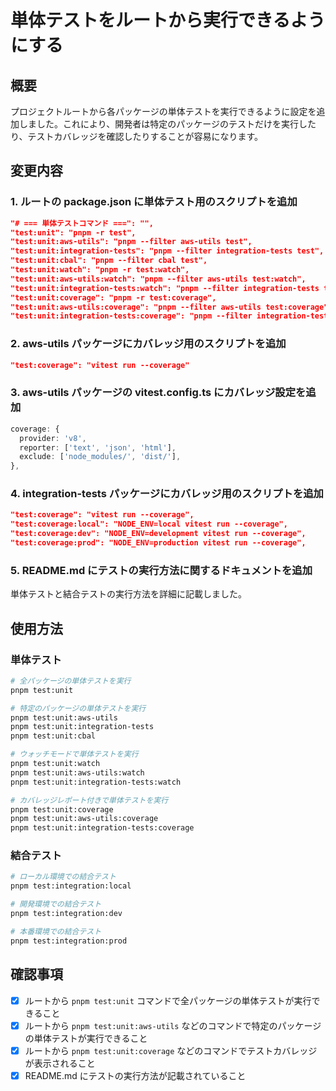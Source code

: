 # 単体テストをルートから実行できるようにする

## 概要

プロジェクトルートから各パッケージの単体テストを実行できるように設定を追加しました。これにより、開発者は特定のパッケージのテストだけを実行したり、テストカバレッジを確認したりすることが容易になります。

## 変更内容

### 1. ルートの package.json に単体テスト用のスクリプトを追加

```json
"# === 単体テストコマンド ===": "",
"test:unit": "pnpm -r test",
"test:unit:aws-utils": "pnpm --filter aws-utils test",
"test:unit:integration-tests": "pnpm --filter integration-tests test",
"test:unit:cbal": "pnpm --filter cbal test",
"test:unit:watch": "pnpm -r test:watch",
"test:unit:aws-utils:watch": "pnpm --filter aws-utils test:watch",
"test:unit:integration-tests:watch": "pnpm --filter integration-tests test:watch",
"test:unit:coverage": "pnpm -r test:coverage",
"test:unit:aws-utils:coverage": "pnpm --filter aws-utils test:coverage",
"test:unit:integration-tests:coverage": "pnpm --filter integration-tests test:coverage",
```

### 2. aws-utils パッケージにカバレッジ用のスクリプトを追加

```json
"test:coverage": "vitest run --coverage"
```

### 3. aws-utils パッケージの vitest.config.ts にカバレッジ設定を追加

```typescript
coverage: {
  provider: 'v8',
  reporter: ['text', 'json', 'html'],
  exclude: ['node_modules/', 'dist/'],
},
```

### 4. integration-tests パッケージにカバレッジ用のスクリプトを追加

```json
"test:coverage": "vitest run --coverage",
"test:coverage:local": "NODE_ENV=local vitest run --coverage",
"test:coverage:dev": "NODE_ENV=development vitest run --coverage",
"test:coverage:prod": "NODE_ENV=production vitest run --coverage",
```

### 5. README.md にテストの実行方法に関するドキュメントを追加

単体テストと結合テストの実行方法を詳細に記載しました。

## 使用方法

### 単体テスト

```bash
# 全パッケージの単体テストを実行
pnpm test:unit

# 特定のパッケージの単体テストを実行
pnpm test:unit:aws-utils
pnpm test:unit:integration-tests
pnpm test:unit:cbal

# ウォッチモードで単体テストを実行
pnpm test:unit:watch
pnpm test:unit:aws-utils:watch
pnpm test:unit:integration-tests:watch

# カバレッジレポート付きで単体テストを実行
pnpm test:unit:coverage
pnpm test:unit:aws-utils:coverage
pnpm test:unit:integration-tests:coverage
```

### 結合テスト

```bash
# ローカル環境での結合テスト
pnpm test:integration:local

# 開発環境での結合テスト
pnpm test:integration:dev

# 本番環境での結合テスト
pnpm test:integration:prod
```

## 確認事項

- [x] ルートから `pnpm test:unit` コマンドで全パッケージの単体テストが実行できること
- [x] ルートから `pnpm test:unit:aws-utils` などのコマンドで特定のパッケージの単体テストが実行できること
- [x] ルートから `pnpm test:unit:coverage` などのコマンドでテストカバレッジが表示されること
- [x] README.md にテストの実行方法が記載されていること
